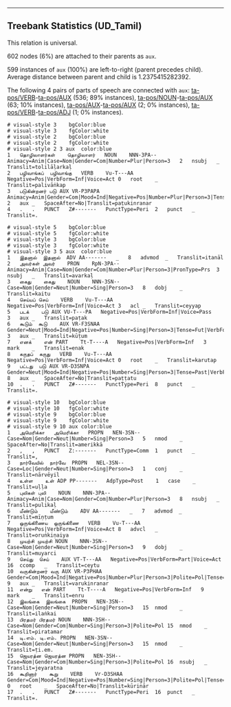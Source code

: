 

--------------------------------------------------------------------------------

## Treebank Statistics (UD_Tamil)

This relation is universal.

602 nodes (6%) are attached to their parents as `aux`.

599 instances of `aux` (100%) are left-to-right (parent precedes child).
Average distance between parent and child is 1.2375415282392.

The following 4 pairs of parts of speech are connected with `aux`: [ta-pos/VERB]()-[ta-pos/AUX]() (536; 89% instances), [ta-pos/NOUN]()-[ta-pos/AUX]() (63; 10% instances), [ta-pos/AUX]()-[ta-pos/AUX]() (2; 0% instances), [ta-pos/VERB]()-[ta-pos/ADJ]() (1; 0% instances).


~~~ conllu
# visual-style 3	bgColor:blue
# visual-style 3	fgColor:white
# visual-style 2	bgColor:blue
# visual-style 2	fgColor:white
# visual-style 2 3 aux	color:blue
1	தொழிலாளர்கள்	தொழிலாளர்	NOUN	NNN-3PA--	Animacy=Anim|Case=Nom|Gender=Com|Number=Plur|Person=3	2	nsubj	_	Translit=tolilāḷarkaḷ
2	பழிவாங்கப்	பழிவாங்கு	VERB	Vu-T---AA	Negative=Pos|VerbForm=Inf|Voice=Act	0	root	_	Translit=palivāṅkap
3	படுகின்றனர்	படு	AUX	VR-P3PAPA	Animacy=Anim|Gender=Com|Mood=Ind|Negative=Pos|Number=Plur|Person=3|Tense=Pres|VerbForm=Fin|Voice=Pass	2	aux	_	SpaceAfter=No|Translit=paṭukinranar
4	.	.	PUNCT	Z#-------	PunctType=Peri	2	punct	_	Translit=.

~~~


~~~ conllu
# visual-style 5	bgColor:blue
# visual-style 5	fgColor:white
# visual-style 3	bgColor:blue
# visual-style 3	fgColor:white
# visual-style 3 5 aux	color:blue
1	இதனால்	இதனால்	ADV	AA-------	_	8	advmod	_	Translit=itanāl
2	அவர்கள்	அவர்	PRON	RpN-3PA--	Animacy=Anim|Case=Nom|Gender=Com|Number=Plur|Person=3|PronType=Prs	3	nsubj	_	Translit=avarkaḷ
3	கைது	கைது	NOUN	NNN-3SN--	Case=Nom|Gender=Neut|Number=Sing|Person=3	8	dobj	_	Translit=kaitu
4	செய்யப்	செய்	VERB	Vu-T---AA	Negative=Pos|VerbForm=Inf|Voice=Act	3	acl	_	Translit=ceyyap
5	படக்	படு	AUX	VU-T---PA	Negative=Pos|VerbForm=Inf|Voice=Pass	3	aux	_	Translit=paṭak
6	கூடும்	கூடு	AUX	VR-F3SNAA	Gender=Neut|Mood=Ind|Negative=Pos|Number=Sing|Person=3|Tense=Fut|VerbForm=Fin|Voice=Act	3	aux	_	Translit=kūṭum
7	எனக்	என்	PART	Tt-T----A	Negative=Pos|VerbForm=Inf	3	mark	_	Translit=enak
8	கருதப்	கருது	VERB	Vu-T---AA	Negative=Pos|VerbForm=Inf|Voice=Act	0	root	_	Translit=karutap
9	பட்டது	படு	AUX	VR-D3SNPA	Gender=Neut|Mood=Ind|Negative=Pos|Number=Sing|Person=3|Tense=Past|VerbForm=Fin|Voice=Pass	8	aux	_	SpaceAfter=No|Translit=paṭṭatu
10	.	.	PUNCT	Z#-------	PunctType=Peri	8	punct	_	Translit=.

~~~


~~~ conllu
# visual-style 10	bgColor:blue
# visual-style 10	fgColor:white
# visual-style 9	bgColor:blue
# visual-style 9	fgColor:white
# visual-style 9 10 aux	color:blue
1	அமெரிக்கா	அமெரிக்கா	PROPN	NEN-3SN--	Case=Nom|Gender=Neut|Number=Sing|Person=3	5	nmod	_	SpaceAfter=No|Translit=amerikkā
2	,	,	PUNCT	Z:-------	PunctType=Comm	1	punct	_	Translit=,
3	நார்வேயில்	நார்வே	PROPN	NEL-3SN--	Case=Loc|Gender=Neut|Number=Sing|Person=3	1	conj	_	Translit=nārvēyil
4	உள்ள	உள்	ADP	PP-------	AdpType=Post	1	case	_	Translit=uḷḷa
5	புலிகள்	புலி	NOUN	NNN-3PA--	Animacy=Anim|Case=Nom|Gender=Com|Number=Plur|Person=3	8	nsubj	_	Translit=pulikaḷ
6	மீண்டும்	மீண்டும்	ADV	AA-------	_	7	advmod	_	Translit=mīṇṭum
7	ஒருங்கிணைய	ஒருங்கிணை	VERB	Vu-T---AA	Negative=Pos|VerbForm=Inf|Voice=Act	8	advcl	_	Translit=oruṅkiṇaiya
8	முயற்சி	முயற்சி	NOUN	NNN-3SN--	Case=Nom|Gender=Neut|Number=Sing|Person=3	9	dobj	_	Translit=muyarci
9	செய்து	செய்	AUX	VT-T---AA	Negative=Pos|VerbForm=Part|Voice=Act	16	ccomp	_	Translit=ceytu
10	வருகின்றனர்	வரு	AUX	VR-P3PHAA	Gender=Com|Mood=Ind|Negative=Pos|Number=Plur|Person=3|Polite=Pol|Tense=Pres|VerbForm=Fin|Voice=Act	9	aux	_	Translit=varukinranar
11	என்று	என்	PART	Tt-T----A	Negative=Pos|VerbForm=Inf	9	mark	_	Translit=enru
12	இலங்கை	இலங்கை	PROPN	NEN-3SN--	Case=Nom|Gender=Neut|Number=Sing|Person=3	15	nmod	_	Translit=ilaṅkai
13	பிரதமர்	பிரதமர்	NOUN	NNN-3SH--	Case=Nom|Gender=Com|Number=Sing|Person=3|Polite=Pol	15	nmod	_	Translit=piratamar
14	டி.எம்.	டி.எம்.	PROPN	NEN-3SN--	Case=Nom|Gender=Neut|Number=Sing|Person=3	15	nmod	_	Translit=ṭi.em.
15	ஜெயரத்ன	ஜெயரத்ன	PROPN	NEN-3SH--	Case=Nom|Gender=Com|Number=Sing|Person=3|Polite=Pol	16	nsubj	_	Translit=jeyaratna
16	கூறினார்	கூறு	VERB	Vr-D3SHAA	Gender=Com|Mood=Ind|Negative=Pos|Number=Sing|Person=3|Polite=Pol|Tense=Past|VerbForm=Fin|Voice=Act	0	root	_	SpaceAfter=No|Translit=kūrinār
17	.	.	PUNCT	Z#-------	PunctType=Peri	16	punct	_	Translit=.

~~~


